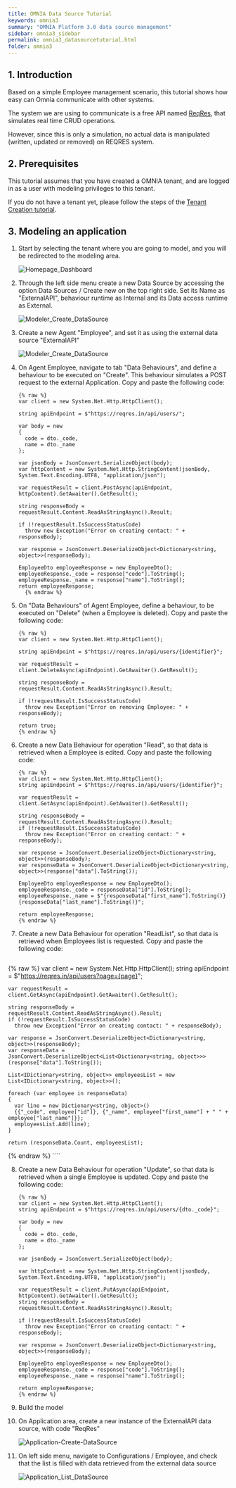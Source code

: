 ```yaml
---
title: OMNIA Data Source Tutorial
keywords: omnia3
summary: "OMNIA Platform 3.0 data source management"
sidebar: omnia3_sidebar
permalink: omnia3_datasourcetutorial.html
folder: omnia3
---
```


## 1. Introduction

Based on a simple Employee management scenario, this tutorial shows how easy can Omnia communicate with other systems.

The system we are using to communicate is a free API named [ReqRes](https://reqres.in/), that simulates real time CRUD operations.

However, since this is only a simulation, no actual data is manipulated (written, updated or removed) on REQRES system. 


## 2. Prerequisites

This tutorial assumes that you have created a OMNIA tenant, and are logged in as a user with modeling privileges to this tenant.

If you do not have a tenant yet, please follow the steps of the [Tenant Creation tutorial](http://docs.numbersbelieve.com/omnia3_tenantcreation.html).

## 3. Modeling an application

1. Start by selecting the tenant where you are going to model, and you will be redirected to the modeling area.

    ![Homepage_Dashboard](http://funkyimg.com/i/2DVGv.png)

2. Through the left side menu create a new Data Source by accessing the option Data Sources / Create new on the top right side. Set its Name as "ExternalAPI", behaviour runtime as Internal and its Data access runtime as External.

    ![Modeler_Create_DataSource](https://raw.githubusercontent.com/numbersbelieve/omnia3/master/docs/tutorialPics/modelingTutorial/Modeler-Create-DataSource.PNG)
    
3. Create a new Agent "Employee", and set it as using the external data source "ExternalAPI"

    ![Modeler_Create_DataSource](https://raw.githubusercontent.com/numbersbelieve/omnia3/master/docs/tutorialPics/modelingTutorial/Modeler-Create-Agent-Employee.PNG)

4. On Agent Employee, navigate to tab "Data Behaviours", and define a behaviour to be executed on "Create". This behaviour simulates a POST request to the external Application. Copy and paste the following code:

    ````
    {% raw %}
    var client = new System.Net.Http.HttpClient();
    
    string apiEndpoint = $"https://reqres.in/api/users/";

    var body = new
    {
      code = dto._code,
      name = dto._name
    };

    var jsonBody = JsonConvert.SerializeObject(body);
    var httpContent = new System.Net.Http.StringContent(jsonBody, System.Text.Encoding.UTF8, "application/json");

    var requestResult = client.PostAsync(apiEndpoint, httpContent).GetAwaiter().GetResult();

    string responseBody = requestResult.Content.ReadAsStringAsync().Result;

    if (!requestResult.IsSuccessStatusCode)
      throw new Exception("Error on creating contact: " + responseBody);

    var response = JsonConvert.DeserializeObject<Dictionary<string, object>>(responseBody);

    EmployeeDto employeeResponse = new EmployeeDto();
    employeeResponse._code = response["code"].ToString();
    employeeResponse._name = response["name"].ToString();
    return employeeResponse;
      {% endraw %}
    ````

5. On "Data Behaviours" of Agent Employee, define a behaviour, to be executed on "Delete" (when a Employee is deleted). Copy and paste the following code:


    ````
    {% raw %}
    var client = new System.Net.Http.HttpClient();
    
    string apiEndpoint = $"https://reqres.in/api/users/{identifier}";

    var requestResult = client.DeleteAsync(apiEndpoint).GetAwaiter().GetResult();

    string responseBody = requestResult.Content.ReadAsStringAsync().Result;

    if (!requestResult.IsSuccessStatusCode)
      throw new Exception("Error on removing Employee: " + responseBody);

    return true;
    {% endraw %}
    ````

6. Create a new Data Behaviour for operation "Read", so that data is retrieved when a Employee is edited. Copy and paste the following code:

    ````
   {% raw %}
    var client = new System.Net.Http.HttpClient();
    string apiEndpoint = $"https://reqres.in/api/users/{identifier}";

    var requestResult = client.GetAsync(apiEndpoint).GetAwaiter().GetResult();

    string responseBody = requestResult.Content.ReadAsStringAsync().Result;
    if (!requestResult.IsSuccessStatusCode)
      throw new Exception("Error on creating contact: " + responseBody);
      
    var response = JsonConvert.DeserializeObject<Dictionary<string, object>>(responseBody);
    var responseData = JsonConvert.DeserializeObject<Dictionary<string, object>>(response["data"].ToString());

    EmployeeDto employeeResponse = new EmployeeDto();
    employeeResponse._code = responseData["id"].ToString();
    employeeResponse._name = $"{responseData["first_name"].ToString()} {responseData["last_name"].ToString()}";

    return employeeResponse;
    {% endraw %}
    ````

7. Create a new Data Behaviour for operation "ReadList", so that data is retrieved when Employees list is requested. Copy and paste the following code:

    ````
  {% raw %}
    var client = new System.Net.Http.HttpClient();
    string apiEndpoint = $"https://reqres.in/api/users?page={page}";

    var requestResult = client.GetAsync(apiEndpoint).GetAwaiter().GetResult();

    string responseBody = requestResult.Content.ReadAsStringAsync().Result;
    if (!requestResult.IsSuccessStatusCode)
      throw new Exception("Error on creating contact: " + responseBody);
      
    var response = JsonConvert.DeserializeObject<Dictionary<string, object>>(responseBody);
    var responseData = JsonConvert.DeserializeObject<List<Dictionary<string, object>>>(response["data"].ToString());

    List<IDictionary<string, object>> employeesList = new List<IDictionary<string, object>>();

    foreach (var employee in responseData)
    {
      var line = new Dictionary<string, object>()
      {{"_code", employee["id"]}, {"_name", employee["first_name"] + " " + employee["last_name"]}};
      employeesList.Add(line);
    }

    return (responseData.Count, employeesList);
  {% endraw %}
    ````

8. Create a new Data Behaviour for operation "Update", so that data is retrieved when a single Employee is updated. Copy and paste the following code:

    ````
    {% raw %}
    var client = new System.Net.Http.HttpClient();
    string apiEndpoint = $"https://reqres.in/api/users/{dto._code}";

    var body = new
    {
      code = dto._code,
      name = dto._name
    };
    
    var jsonBody = JsonConvert.SerializeObject(body);

    var httpContent = new System.Net.Http.StringContent(jsonBody, System.Text.Encoding.UTF8, "application/json");

    var requestResult = client.PutAsync(apiEndpoint, httpContent).GetAwaiter().GetResult();
    string responseBody = requestResult.Content.ReadAsStringAsync().Result;
    
    if (!requestResult.IsSuccessStatusCode)
      throw new Exception("Error on creating contact: " + responseBody);

    var response = JsonConvert.DeserializeObject<Dictionary<string, object>>(responseBody);

    EmployeeDto employeeResponse = new EmployeeDto();
    employeeResponse._code = response["code"].ToString();
    employeeResponse._name = response["name"].ToString();

    return employeeResponse;
    {% endraw %}
    ````

9. Build the model

10. On Application area, create a new instance of the ExternalAPI data source, with code "ReqRes"

    ![Application-Create-DataSource](https://raw.githubusercontent.com/numbersbelieve/omnia3/master/docs/tutorialPics/modelingTutorial/Application-Create-DataSource.PNG)
    
11. On left side menu, navigate to Configurations / Employee, and check that the list is filled with data retrieved from the external data source

    ![Application_List_DataSource](https://raw.githubusercontent.com/numbersbelieve/omnia3/master/docs/tutorialPics/modelingTutorial/Application-List-External-DataSource.PNG)
